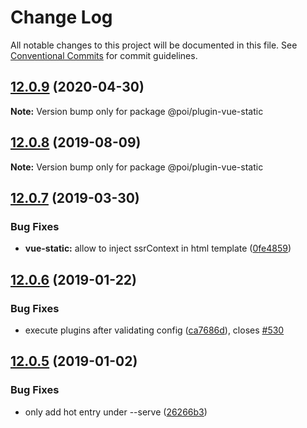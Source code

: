# Change Log

All notable changes to this project will be documented in this file.
See [Conventional Commits](https://conventionalcommits.org) for commit guidelines.

## [12.0.9](https://github.com/egoist/poi/compare/@poi/plugin-vue-static@12.0.8...@poi/plugin-vue-static@12.0.9) (2020-04-30)

**Note:** Version bump only for package @poi/plugin-vue-static





## [12.0.8](https://github.com/egoist/poi/compare/@poi/plugin-vue-static@12.0.7...@poi/plugin-vue-static@12.0.8) (2019-08-09)

**Note:** Version bump only for package @poi/plugin-vue-static

## [12.0.7](https://github.com/egoist/poi/compare/@poi/plugin-vue-static@12.0.6...@poi/plugin-vue-static@12.0.7) (2019-03-30)

### Bug Fixes

- **vue-static:** allow to inject ssrContext in html template ([0fe4859](https://github.com/egoist/poi/commit/0fe4859))

## [12.0.6](https://github.com/egoist/poi/compare/@poi/plugin-vue-static@12.0.5...@poi/plugin-vue-static@12.0.6) (2019-01-22)

### Bug Fixes

- execute plugins after validating config ([ca7686d](https://github.com/egoist/poi/commit/ca7686d)), closes [#530](https://github.com/egoist/poi/issues/530)

## [12.0.5](https://github.com/egoist/poi/compare/@poi/plugin-vue-static@12.0.4...@poi/plugin-vue-static@12.0.5) (2019-01-02)

### Bug Fixes

- only add hot entry under --serve ([26266b3](https://github.com/egoist/poi/commit/26266b3))
